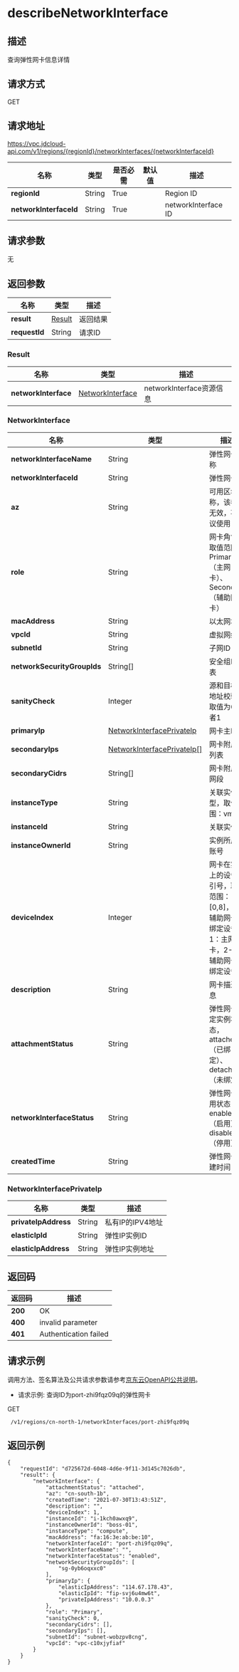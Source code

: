 # describeNetworkInterface


## 描述
查询弹性网卡信息详情

## 请求方式
GET

## 请求地址
https://vpc.jdcloud-api.com/v1/regions/{regionId}/networkInterfaces/{networkInterfaceId}

|名称|类型|是否必需|默认值|描述|
|---|---|---|---|---|
|**regionId**|String|True| |Region ID|
|**networkInterfaceId**|String|True| |networkInterface ID|

## 请求参数
无


## 返回参数
|名称|类型|描述|
|---|---|---|
|**result**|[Result](describeNetworkInterface#user-content-result)|返回结果|
|**requestId**|String|请求ID|

### <div id="user-content-result">Result</div>
|名称|类型|描述|
|---|---|---|
|**networkInterface**|[NetworkInterface](describeNetworkInterface#user-content-networkinterface)|networkInterface资源信息|
### <div id="user-content-networkinterface">NetworkInterface</div>
|名称|类型|描述|
|---|---|---|
|**networkInterfaceName**|String|弹性网卡名称|
|**networkInterfaceId**|String|弹性网卡ID|
|**az**|String|可用区名称，该参数无效，不建议使用|
|**role**|String|网卡角色，取值范围：Primary（主网卡）、Secondary（辅助网卡）|
|**macAddress**|String|以太网地址|
|**vpcId**|String|虚拟网络ID|
|**subnetId**|String|子网ID|
|**networkSecurityGroupIds**|String[]|安全组ID列表|
|**sanityCheck**|Integer|源和目标IP地址校验，取值为0或者1|
|**primaryIp**|[NetworkInterfacePrivateIp](describeNetworkInterface#user-content-networkinterfaceprivateip)|网卡主IP|
|**secondaryIps**|[NetworkInterfacePrivateIp[]](describeNetworkInterface#user-content-networkinterfaceprivateip)|网卡附属IP列表|
|**secondaryCidrs**|String[]|网卡附属IP网段|
|**instanceType**|String|关联实例类型，取值范围：vm|
|**instanceId**|String|关联实例ID|
|**instanceOwnerId**|String|实例所属的账号|
|**deviceIndex**|Integer|网卡在实例上的设备索引号，取值范围：[0,8]，0：辅助网卡未绑定设备，1：主网卡，2-8：辅助网卡已绑定设备|
|**description**|String|网卡描述信息|
|**attachmentStatus**|String|弹性网卡绑定实例状态，attached（已绑定）、detached（未绑定）|
|**networkInterfaceStatus**|String|弹性网卡可用状态，enabled（启用）、disabled（停用）|
|**createdTime**|String|弹性网卡创建时间|
### <div id="user-content-networkinterfaceprivateip">NetworkInterfacePrivateIp</div>
|名称|类型|描述|
|---|---|---|
|**privateIpAddress**|String|私有IP的IPV4地址|
|**elasticIpId**|String|弹性IP实例ID|
|**elasticIpAddress**|String|弹性IP实例地址|

## 返回码
|返回码|描述|
|---|---|
|**200**|OK|
|**400**|invalid parameter|
|**401**|Authentication failed|

## 请求示例

调用方法、签名算法及公共请求参数请参考[京东云OpenAPI公共说明](https://docs.jdcloud.com/common-declaration/api/introduction)。

- 请求示例: 查询ID为port-zhi9fqz09q的弹性网卡


GET
```
 /v1/regions/cn-north-1/networkInterfaces/port-zhi9fqz09q

```

## 返回示例
```
{
    "requestId": "d725672d-6048-4d6e-9f11-3d145c7026db", 
    "result": {
        "networkInterface": {
            "attachmentStatus": "attached", 
            "az": "cn-south-1b", 
            "createdTime": "2021-07-30T13:43:51Z", 
            "description": "", 
            "deviceIndex": 1, 
            "instanceId": "i-1kch0awxq9", 
            "instanceOwnerId": "boss-01", 
            "instanceType": "compute", 
            "macAddress": "fa:16:3e:ab:be:10", 
            "networkInterfaceId": "port-zhi9fqz09q", 
            "networkInterfaceName": "", 
            "networkInterfaceStatus": "enabled", 
            "networkSecurityGroupIds": [
                "sg-0yb6oqxxc0"
            ], 
            "primaryIp": {
                "elasticIpAddress": "114.67.178.43", 
                "elasticIpId": "fip-svj6u4mw6t", 
                "privateIpAddress": "10.0.0.3"
            }, 
            "role": "Primary", 
            "sanityCheck": 0, 
            "secondaryCidrs": [], 
            "secondaryIps": [], 
            "subnetId": "subnet-wobzpv8cng", 
            "vpcId": "vpc-c10xjyfiaf"
        }
    }
}
```
